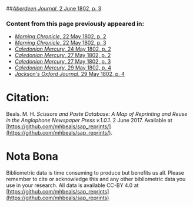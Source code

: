 ##[*Aberdeen Journal*, 2 June 1802, p. 3](https://mhbeals.github.io/sap_html/Aberdeen-Journal/Aberdeen-Journal-2-June-1802-p-3)

### Content from this page previously appeared in:
+ [*Morning Chronicle*, 22 May 1802, p. 2](https://mhbeals.github.io/sap_html/Morning-Chronicle/Morning-Chronicle-22-May-1802-p-2)
+ [*Morning Chronicle*, 22 May 1802, p. 3](https://mhbeals.github.io/sap_html/Morning-Chronicle/Morning-Chronicle-22-May-1802-p-3)
+ [*Caledonian Mercury*, 24 May 1802, p. 2](https://mhbeals.github.io/sap_html/Caledonian-Mercury/Caledonian-Mercury-24-May-1802-p-2)
+ [*Caledonian Mercury*, 27 May 1802, p. 2](https://mhbeals.github.io/sap_html/Caledonian-Mercury/Caledonian-Mercury-27-May-1802-p-2)
+ [*Caledonian Mercury*, 27 May 1802, p. 3](https://mhbeals.github.io/sap_html/Caledonian-Mercury/Caledonian-Mercury-27-May-1802-p-3)
+ [*Caledonian Mercury*, 29 May 1802, p. 4](https://mhbeals.github.io/sap_html/Caledonian-Mercury/Caledonian-Mercury-29-May-1802-p-4)
+ [*Jackson's Oxford Journal*, 29 May 1802, p. 4](https://mhbeals.github.io/sap_html/Jackson's-Oxford-Journal/Jackson's-Oxford-Journal-29-May-1802-p-4)
                    
# Citation: 

Beals. M. H. *Scissors and Paste Database: A Map of Reprinting and Reuse in the Anglophone Newspaper Press v.1.0.1.* 2 June 2017. Available at [https://github.com/mhbeals/sap_reprints/](https://github.com/mhbeals/sap_reprints/). 
                    
# Nota Bona

Bibliometric data is time consuming to produce but benefits us all. Please remember to cite or acknowledge this and any other bibliometric data you use in your research. All data is available CC-BY 4.0 at [https://github.com/mhbeals/sap_reprints](https://github.com/mhbeals/sap_reprints)
